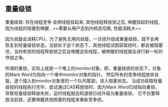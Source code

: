 ## 重量级锁

重量级锁: 存在线程竞争 会把线程挂起来, 其他线程释放锁之后, 唤醒挂起的线程, 因为线程的阻塞到唤醒 , ==需要从用户态到内核态切换, 性能消耗大==

因为自旋会消耗CPU，为了避免无用的自旋，一旦锁升级成重量级锁，就不会再恢复到轻量级锁状态。当锁处于这个状态下，其他线程试图获取锁时，都会被阻塞住，当持有锁的线程释放锁之后会唤醒这些线程，被唤醒的线程就会进行新一轮的夺锁之争。

所谓的重锁，实际上就是一个堆上的monitor对象，即，重量级锁的状态下，对象的Mark Word为指向一个堆中monitor对象的指针。
然后所有的竞争线程放弃自旋，逐个插入到monitor对象里的一个队列尾部，进入阻塞状态。
当成功获取轻量级锁的线程执行完毕，尝试通过CAS释放锁时，因为Mark Word已经指向重锁，导致轻量级锁释放失败，这时线程就会知道锁已经升级为重量级锁， 它不仅要释放当前锁，还要唤醒其他阻塞的线程来重新竞争锁。


